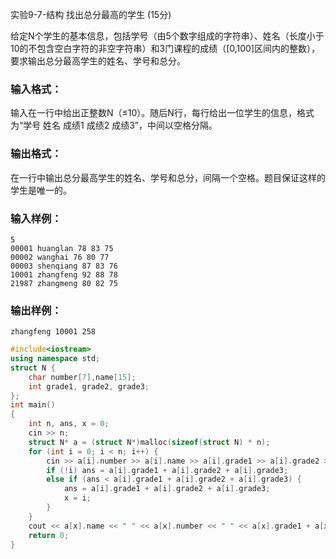 实验9-7-结构 找出总分最高的学生 (15分)

给定N个学生的基本信息，包括学号（由5个数字组成的字符串）、姓名（长度小于10的不包含空白字符的非空字符串）和3门课程的成绩（[0,100]区间内的整数），要求输出总分最高学生的姓名、学号和总分。

### 输入格式：

输入在一行中给出正整数N（≤10）。随后N行，每行给出一位学生的信息，格式为“学号 姓名 成绩1 成绩2 成绩3”，中间以空格分隔。

### 输出格式：

在一行中输出总分最高学生的姓名、学号和总分，间隔一个空格。题目保证这样的学生是唯一的。

### 输入样例：

```in
5
00001 huanglan 78 83 75
00002 wanghai 76 80 77
00003 shenqiang 87 83 76
10001 zhangfeng 92 88 78
21987 zhangmeng 80 82 75
```

### 输出样例：

```out
zhangfeng 10001 258
```



```c++
#include<iostream>
using namespace std;
struct N {
	char number[7],name[15];
	int grade1, grade2, grade3;
};
int main()
{
	int n, ans, x = 0;
	cin >> n;
	struct N* a = (struct N*)malloc(sizeof(struct N) * n);
	for (int i = 0; i < n; i++) {
		cin >> a[i].number >> a[i].name >> a[i].grade1 >> a[i].grade2 >> a[i].grade3;
		if (!i) ans = a[i].grade1 + a[i].grade2 + a[i].grade3;
		else if (ans < a[i].grade1 + a[i].grade2 + a[i].grade3) {
			ans = a[i].grade1 + a[i].grade2 + a[i].grade3;
			x = i;
		}
	}
	cout << a[x].name << " " << a[x].number << " " << a[x].grade1 + a[x].grade2 + a[x].grade3 << endl;
	return 0;
}
```

